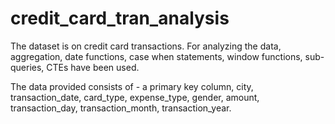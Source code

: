 # credit_card_tran_analysis
The dataset is on credit card transactions. For analyzing the data, aggregation, date functions, case when statements, window functions, sub-queries, CTEs have been used.

The data provided consists of - a primary key column, city, transaction_date, card_type, expense_type, gender, amount, transaction_day, transaction_month, transaction_year.
